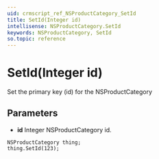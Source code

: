```yaml
---
uid: crmscript_ref_NSProductCategory_SetId
title: SetId(Integer id)
intellisense: NSProductCategory.SetId
keywords: NSProductCategory, SetId
so.topic: reference
---
```


# SetId(Integer id)

Set the primary key (id) for the NSProductCategory

## Parameters

* **id** Integer NSProductCategory id.

```crmscript
NSProductCategory thing;
thing.SetId(123);
```

